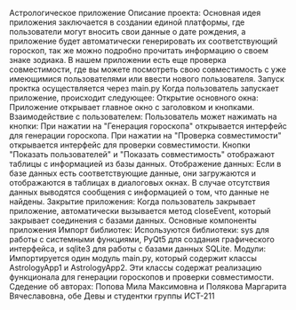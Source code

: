 Астрологическое приложение 
Описание проекта: Основная идея приложения заключается в создании единой платформы, где пользователи могут вносить свои данные о дате рождения, а приложение будет автоматически генерировать их соответствующий гороскоп, так же можно подробно прочитать информацию о своем знаке зодиака. В нашем приложении есть еще проверка совместимости, где вы можете посмотреть свою совместимость с уже имеющимися пользователями или ввести нового пользователя.
Запуск проктка осуществляется через main.py
Когда пользователь запускает приложение, происходит следующее:
Открытие основного окна:
Приложение открывает главное окно с заголовком и кнопками.
Взаимодействие с пользователем:
Пользователь может нажимать на кнопки:
При нажатии на "Генерация гороскопа" открывается интерфейс для генерации гороскопа.
При нажатии на "Проверка совместимости" открывается интерфейс для проверки совместимости.
Кнопки "Показать пользователей" и "Показать совместимость" отображают таблицы с информацией из базы данных.
Отображение данных:
Если в базе данных есть соответствующие данные, они загружаются и отображаются в таблицах в диалоговых окнах. В случае отсутствия данных выводятся сообщения с информацией о том, что данные не найдены.
Закрытие приложения:
Когда пользователь закрывает приложение, автоматически вызывается метод closeEvent, который закрывает соединения с базами данных.
Основные компоненты приложения
Импорт библиотек:
Используются библиотеки: sys для работы с системными функциями, PyQt5 для создания графического интерфейса, и sqlite3 для работы с базами данных SQLite.
Модули:
Импортируется один модуль main.py, который содержит классы AstrologyApp1 и AstrologyApp2. Эти классы содержат реализацию функционала для генерации гороскопов и проверки совместимости.
Сдедение об авторах: Попова Мила Максимовна и Полякова Маргарита Вячеславовна, обе Девы и студентки группы ИСТ-211
